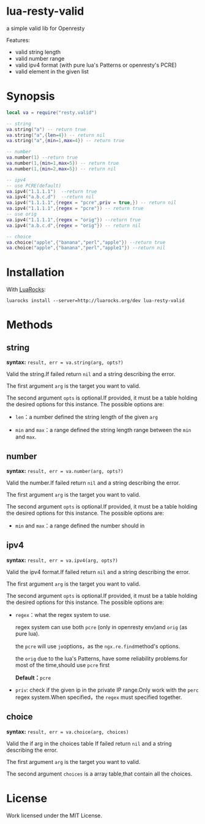 # lua-resty-valid

a simple valid lib for Openresty

Features:

- valid string length
- valid number range
- valid ipv4 format (with pure lua's Patterns or openresty's PCRE)
- valid element in the given list

# Synopsis

```lua
local va = require("resty.valid")

-- string
va.string("a") -- return true
va.string("a",{len=4}) -- return nil
va.string("a",{min=1,max=4}) -- return true

-- number
va.number(1) --return true
va.number(1,{min=1,max=5}) -- return true
va.number(1,{min=2,max=5}) -- return nil

-- ipv4
-- use PCRE(default)
va.ipv4("1.1.1.1")  --return true
va.ipv4("a.b.c.d")  --return nil
va.ipv4("1.1.1.1",{regex = "pcre",priv = true,}) -- return nil
va.ipv4("1.1.1.1",{regex = "pcre"}) -- return true
-- use orig
va.ipv4("1.1.1.1",{regex = "orig"}) --return true
va.ipv4("a.b.c.d",{regex = "orig"}) -- return nil

-- choice
va.choice("apple",{"banana","perl","apple"}) --return true
va.choice("apple",{"banana","perl","apple1"}) --return nil


```

# Installation

With [LuaRocks](https://luarocks.org/):

```
luarocks install --server=http://luarocks.org/dev lua-resty-valid
```

# Methods

## string

**syntax:** `result, err = va.string(arg, opts?)`

Valid the string.If failed return `nil` and a string describing the error.

The first argument `arg` is the target you want to valid.

The second argument `opts` is optional.If provided, it must be a table holding the desired options for this instance. The possible options are:

- `len`：a number defined the string length of the given `arg` 

- `min` and `max`：a range defined the string length range between the `min` and `max`. 

## number

**syntax:** `result, err = va.number(arg, opts?)`

Valid the number.If failed return `nil` and a string describing the error.

The first argument `arg` is the target  you want to valid.

The second argument `opts` is optional.If provided, it must be a table holding the desired options for this instance. The possible options are:

- `min` and `max`：a range defined the number should in

## ipv4

**syntax:** `result, err = va.ipv4(arg, opts?)`

Valid the ipv4 format.If failed return `nil` and a string describing the error.

The first argument `arg` is the target  you want to valid.

The second argument `opts` is optional.If provided, it must be a table holding the desired options for this instance. The possible options are:

- `regex`：what the regex system to use. 

  regex system can use both `pcre` (only in openresty env)and `orig` (as pure lua).

  the `pcre` will use `jo`options，as the `ngx.re.find`method's options.

  the `orig`  due to the lua's  Patterns, have some reliability problems.for most of the time,should use `pcre` first 

  **Default：**`pcre`

- `priv`: check if the given ip in the private IP range.Only work with the `perc` regex system.When specified，the `regex` must specified together.

## choice

**syntax:** `result, err = va.choice(arg, choices)`

Valid the if arg in the choices table If failed return `nil` and a string describing the error.

The first argument `arg` is the target you want to valid.

The second argument `choices` is a array table,that contain all the choices.

# License

Work licensed under the MIT License.